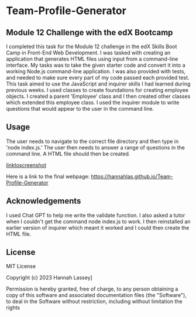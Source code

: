 # Team-Profile-Generator

## Module 12 Challenge with the edX Bootcamp

I completed this task for the Module 12 challenge in the edX Skills Boot Camp in Front-End Web Development. I was tasked with creating an application that generates HTML files using input from a command-line interface. My tasks was to take the given starter code and convert it into a working Node.js command-line application. I was also provided with tests, and needed to make sure every part of my code passed each provided test. This task aimed to use the JavaScript and inquirer skills I had learned during previous weeks. I used classes to create foundations for creating employee objects. I created a parent 'Employee' class and I then created other classes which extended this employee class.  I used the inquirer module to write questions that would appear to the user in the command line.

## Usage
The user needs to navigate to the correct file directory and then type in 'node index.js.' The user then needs to answer a range of questions in the command line. A HTML file should then be created. 


[linktoscreenshot](screenshot.png)

Here is a link to the final webpage: https://hannahlas.github.io/Team-Profile-Generator

## Acknowledgements

I used Chat GPT to help me write the validate function. I also asked a tutor when I couldn't get the command node index.js to work. I then reinstalled an earlier version of inquirer which meant it worked and I could then create the HTML file. 
      
## License
MIT License

Copyright (c) 2023 Hannah Lassey]

Permission is hereby granted, free of charge, to any person obtaining a copy
of this software and associated documentation files (the "Software"), to deal
in the Software without restriction, including without limitation the rights
